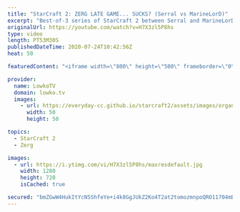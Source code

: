 ```yaml
---
title: "StarCraft 2: ZERG LATE GAME... SUCKS? (Serral vs MarineLorD)"
excerpt: "Best-of-3 series of StarCraft 2 between Serral and MarineLorD. In this series we have an epic game of Zerg versus Terran Mech and an amazing match of non-stop Terran Bio aggression. Turns out Zerg late game... Kind of sucks?  Get more videos & support my work: http://www.patreon.com/lowkotv  My second"
originalUrl: https://youtube.com/watch?v=H7X3zl5P8hs
type: video
length: PT53M30S
publishedDateTime: 2020-07-24T10:42:56Z
heat: 50

featuredContent: "<iframe width=\"800\" height=\"500\" frameborder=\"0\" src=\"https://www.youtube.com/embed/H7X3zl5P8hs\" allow=\"accelerometer; autoplay; encrypted-media; gyroscope; picture-in-picture\" allowfullscreen></iframe>"

provider:
  name: LowkoTV
  domain: lowko.tv
  images:
    - url: https://everyday-cc.github.io/starcraft2/assets/images/organizations/lowko.tv-50x50.jpg
      width: 50
      height: 50

topics:
  - StarCraft 2
  - Zerg

images:
  - url: https://i.ytimg.com/vi/H7X3zl5P8hs/maxresdefault.jpg
    width: 1280
    height: 720
    isCached: true

secured: "bmZGwW4HukItYcNSShfeYe+i4k8GgJUkZ2Ko4T2at2tomozmnpoQRO11704mBMeAF9CrJancrHl2o+5TQoLQRgnCawHQ2an0f7Vqy94hJmBzVWz2LYSL4X+PMwn0cyWEi0jMHczKXHJAfL4VGJCE9sGseEVPJscotfSeZgU/W17N2F/l4dc/uw1ljz0u0RhAqebcxyXDknpmymrvamzkuzYXUXXxIZvepx10yp2PXVH8fK3uP0AiKI2vd2Yohov3tZR6AsKOIDxD2UymqqKrSqjKNQWHREr4XnAl/Nj/r+qOjGMt0qJ1zYZjcW9K4FlEl4tXuP5y5KM7YZvl+3ZJDxt4Js8fPQD2hlk/0PKVfCp7fHcutqIXCFGUqyzL9zwES2T7WYbxkxrEIAQCjALI/TQrboU5H+Qp+SoPhHG1rxBMcM7W2AyRY0KJS+40VFfQ;MSyM1usOeg9RGpjt506WkA=="
---
```


